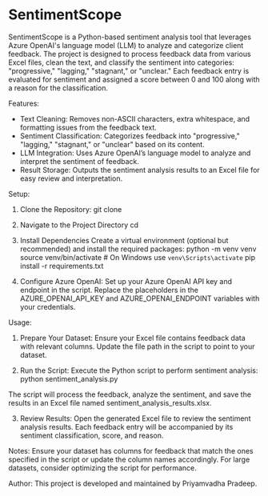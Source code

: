 # SentimentScope
SentimentScope is a Python-based sentiment analysis tool that leverages Azure OpenAI's language model (LLM) to analyze and categorize client feedback. The project is designed to process feedback data from various Excel files, clean the text, and classify the sentiment into categories: "progressive," "lagging," "stagnant," or "unclear." Each feedback entry is evaluated for sentiment and assigned a score between 0 and 100 along with a reason for the classification.

Features:
- Text Cleaning: Removes non-ASCII characters, extra whitespace, and formatting issues from the feedback text.
- Sentiment Classification: Categorizes feedback into "progressive," "lagging," "stagnant," or "unclear" based on its content.
- LLM Integration: Uses Azure OpenAI’s language model to analyze and interpret the sentiment of feedback.
- Result Storage: Outputs the sentiment analysis results to an Excel file for easy review and interpretation.

Setup:

1. Clone the Repository:
git clone <repository-url>

2. Navigate to the Project Directory
cd <repository-directory>

3. Install Dependencies
Create a virtual environment (optional but recommended) and install the required packages:
python -m venv venv
source venv/bin/activate  # On Windows use `venv\Scripts\activate`
pip install -r requirements.txt

4. Configure Azure OpenAI:
Set up your Azure OpenAI API key and endpoint in the script. Replace the placeholders in the AZURE_OPENAI_API_KEY and AZURE_OPENAI_ENDPOINT variables with your credentials.

Usage:

1. Prepare Your Dataset:
Ensure your Excel file contains feedback data with relevant columns. Update the file path in the script to point to your dataset.

2. Run the Script:
Execute the Python script to perform sentiment analysis:
python sentiment_analysis.py

The script will process the feedback, analyze the sentiment, and save the results in an Excel file named sentiment_analysis_results.xlsx.

3. Review Results:
Open the generated Excel file to review the sentiment analysis results. Each feedback entry will be accompanied by its sentiment classification, score, and reason.

Notes:
Ensure your dataset has columns for feedback that match the ones specified in the script or update the column names accordingly.
For large datasets, consider optimizing the script for performance.

Author: 
This project is developed and maintained by Priyamvadha Pradeep.
